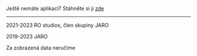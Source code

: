 <p id="p1"></p>

Ještě nemáte aplikaci? Stáhněte si ji [zde](https://github.com/jaro-jaro/DPMCB/releases/latest)

<p id="p3"></p>

<script>
    const p1 = document.getElementById("p1")
    const p3 = document.getElementById("p3")
    p1.innerHTML = `<a href="intent://${window.location.host}${window.location.pathname}${window.location.search}#Intent;scheme=https;package=cz.jaro.dpmcb;end">Otevřít aplikaci</a> <a href="intent://${window.location.host}${window.location.pathname}${window.location.search}#Intent;scheme=https;package=cz.jaro.dpmcb.debug;end">(debug)</a>`
    p3.innerHTML = `Pokud máte aplikaci a přesto se neotevřela automaticky (po kliknutí výše se ale otevře), musíte povolit otevírání odkazů v <a href="intent://${window.location.host}/DPMCB/app-details#Intent;scheme=https;package=cz.jaro.dpmcb;end">nastavení aplikace</a> <a href="intent://${window.location.host}/DPMCB/app-details#Intent;scheme=https;package=cz.jaro.dpmcb.debug;end">(debug)</a>`
</script>

---

2021-2023 RO studios, člen skupiny JARO

2019-2023 JARO

Za zobrazená data neručíme
